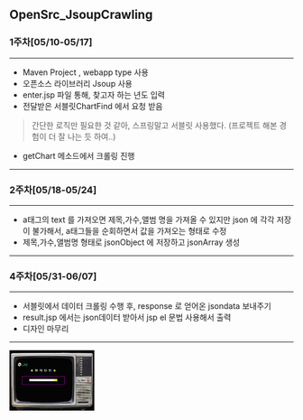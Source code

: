 ## OpenSrc_JsoupCrawling

### 1주차[05/10-05/17]
-----
- Maven Project , webapp type 사용
- 오픈소스 라이브러리 Jsoup 사용 
- enter.jsp 파일 통해, 찾고자 하는 년도 입력 
- 전달받은 서블릿ChartFind 에서 요청 받음 
> 간단한 로직만 필요한 것 같아, 스프링말고 서블릿 사용했다. (프로젝트 해본 경험이 더 잘 나는 듯 하여..)
- getChart 메소드에서 크롤링 진행 
------

### 2주차[05/18-05/24]
-----
- a태그의 text 를 가져오면 제목,가수,앨범 명을 가져올 수 있지만 json 에 각각 저장이 불가해서, a태그들을 순회하면서 값을 가져오는 형태로 수정
- 제목,가수,앨범명 형태로 jsonObject 에 저장하고 jsonArray 생성 
-----

### 4주차[05/31-06/07]
-----
- 서블릿에서 데이터 크롤링 수행 후, response 로 얻어온 jsondata 보내주기
- result.jsp 에서는 json데이터 받아서 jsp el 문법 사용해서 출력 
- 디자인 마무리 
-----
<img src="enter.PNG" width="30%"></img>
